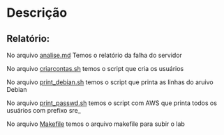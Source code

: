 # Descrição

## Relatório:

No arquivo [analise.md](https://github.com/amadureira/teste/blob/master/analise.md) Temos o relatório da falha do servidor

No arquivo [criarcontas.sh](https://github.com/amadureira/teste/blob/master/criarcontas.sh) temos o script que cria os usuários

No arquivo [print_debian.sh](https://github.com/amadureira/teste/blob/master/print_debian.sh) temos o script que printa as linhas do aruivo Debian

No arquivo [print_passwd.sh](https://github.com/amadureira/teste/blob/master/print_passwd.sh) temos o  script com AWS que printa todos os usuários com prefixo sre_


No arquivo [Makefile](https://github.com/amadureira/teste/blob/master/Makefile) temos o arquivo makefile para subir o lab


